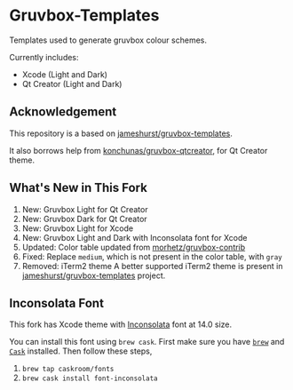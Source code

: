 # Gruvbox-Templates

Templates used to generate gruvbox colour schemes.

Currently includes:

* Xcode (Light and Dark)
* Qt Creator (Light and Dark)

## Acknowledgement

This repository is a based on [jameshurst/gruvbox-templates](https://github.com/jameshurst/gruvbox-templates/).

It also borrows help from [konchunas/gruvbox-qtcreator](https://github.com/konchunas/gruvbox-qtcreator), for Qt Creator theme.

## What's New in This Fork

1. New: Gruvbox Light for Qt Creator 
1. New: Gruvbox Dark for Qt Creator 
1. New: Gruvbox Light for Xcode
1. New: Gruvbox Light and Dark with Inconsolata font for Xcode
1. Updated: Color table updated from [morhetz/gruvbox-contrib](https://github.com/morhetz/gruvbox-contrib)
1. Fixed: Replace `medium`, which is not present in the color table, with `gray`
1. Removed: iTerm2 theme
   A better supported iTerm2 theme is present in [jameshurst/gruvbox-templates](https://github.com/jameshurst/gruvbox-templates/) project.

## Inconsolata Font

This fork has Xcode theme with [Inconsolata](http://levien.com/type/myfonts/inconsolata.html) font at 14.0 size.

You can install this font using `brew cask`. First make sure you have [`brew`](http://brew.sh/) and [`Cask`](https://caskroom.github.io/) installed. Then follow these steps,

1. `brew tap caskroom/fonts`
1. `brew cask install font-inconsolata`

